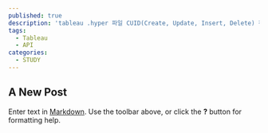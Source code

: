 ```yaml
---
published: true
description: 'tableau .hyper 파일 CUID(Create, Update, Insert, Delete) 진행'
tags:
  - Tableau
  - API
categories:
  - STUDY
---
```

## A New Post

Enter text in [Markdown](http://daringfireball.net/projects/markdown/). Use the toolbar above, or click the **?** button for formatting help.
